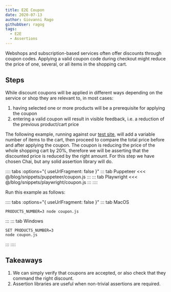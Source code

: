 ```yaml
---
title: E2E Coupon
date: 2020-07-13
author: Giovanni Rago
githubUser: ragog
tags: 
  - E2E
  - Assertions
---
```


Webshops and subscription-based services often offer discounts through coupon codes. Applying a valid coupon code during checkout might reduce the price of one, several, or all items in the shopping cart.

## Steps

While discount coupons will be applied in different ways depending on the service or shop they are relevant to, in most cases:
1. having selected one or more products will be a prerequisite for applying the coupon
2. entering a valid coupon will result in visible feedback, i.e. a reduction of the previous product/cart price

The following example, running against our [test site](https://danube-webshop.herokuapp.com/), will add a variable number of items to the cart, then proceed to compare the total price before and after applying the coupon. The coupon is reducing the price of the whole shopping cart by 20%, therefore we will be asserting that the discounted price is reduced by the right amount. For this step we have chosen Chai, but any solid assertion library will do.

:::: tabs :options="{ useUrlFragment: false }"
::: tab Puppeteer 
<<< @/blog/snippets/puppeteer/coupon.js
:::
::: tab Playwright
<<< @/blog/snippets/playwright/coupon.js
:::
::::

Run this example as follows:

:::: tabs :options="{ useUrlFragment: false }"
::: tab MacOS
```shell script
PRODUCTS_NUMBER=3 node coupon.js
```
:::
::: tab Windows
```shell script
SET PRODUCTS_NUMBER=3
node coupon.js
```
:::
::::

## Takeaways

1. We can simply verify that coupons are accepted, or also check that they command the right discount.
2. Assertion libraries are useful when non-trivial assertions are required.

